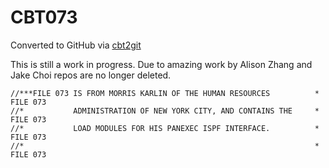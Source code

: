 # CBT073
Converted to GitHub via [cbt2git](https://github.com/wizardofzos/cbt2git)

This is still a work in progress. 
Due to amazing work by Alison Zhang and Jake Choi repos are no longer deleted.

```
//***FILE 073 IS FROM MORRIS KARLIN OF THE HUMAN RESOURCES          *   FILE 073
//*           ADMINISTRATION OF NEW YORK CITY, AND CONTAINS THE     *   FILE 073
//*           LOAD MODULES FOR HIS PANEXEC ISPF INTERFACE.          *   FILE 073
//*                                                                 *   FILE 073
```
